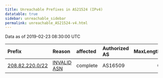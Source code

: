 ```yaml
---
title: Unreachable Prefixes in AS21524 (IPv4)
datatable: true
sidebar: unreachable_sidebar
permalink: unreachable_AS21524-v4.html
---
```


Data as of 2019-02-23 08:30:00 UTC


<div class="datatable-begin"></div>

| Prefix                                                   | Reason                                                                                                 | affected   | Authorized AS   |   MaxLength | Anchor                           |   unreachable /24s |
|:---------------------------------------------------------|:-------------------------------------------------------------------------------------------------------|:-----------|:----------------|------------:|:---------------------------------|-------------------:|
| [208.82.220.0/22](https://stat.ripe.net/208.82.220.0/22) | [INVALID ASN](https://rpki-validator.ripe.net/announcement-preview?asn=AS21524&prefix=208.82.220.0/22) | complete   | AS16509         |           0 | [ARIN](unreachable_ARIN-v4.html) |                  4 |

<div class="datatable-end"></div>